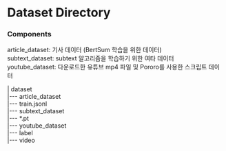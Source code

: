 # Dataset Directory

### Components
article_dataset: 기사 데이터 (BertSum 학습을 위한 데이터)<br>
subtext_dataset: subtext 알고리즘을 학습하기 위한 여타 데이터<br>
youtube_dataset: 다운로드한 유튜브 mp4 파일 및 Pororo를 사용한 스크립트 데이터<br>

| dataset<br>
|--- article_dataset<br>
      |--- train.jsonl<br>
|--- subtext_dataset<br>
      |--- \*.pt<br>
|--- youtube_dataset<br>
      |--- label<br>
      |--- video<br>
